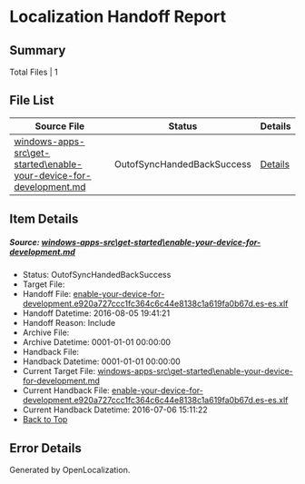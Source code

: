 # <a name='report-top'></a> Localization Handoff Report

## Summary
 Total Files | 1

## File List
 Source File | Status | Details 
 ----------- | ------ | ------- 
 [windows-apps-src\get-started\enable-your-device-for-development.md](https://github.com/Microsoft/windows-apps/blob/110d6f3d73d0e1f44dc0b802f77d59bc1127161b/windows-apps-src/get-started/enable-your-device-for-development.md) | OutofSyncHandedBackSuccess | [Details](#69d88c092561beaeed9d093d590c10f2f5c178d43551)

## Item Details
##### <a name='69d88c092561beaeed9d093d590c10f2f5c178d43551'></a> Source: [windows-apps-src\get-started\enable-your-device-for-development.md](https://github.com/Microsoft/windows-apps/blob/110d6f3d73d0e1f44dc0b802f77d59bc1127161b/windows-apps-src/get-started/enable-your-device-for-development.md)
* Status: OutofSyncHandedBackSuccess
* Target File: 
* Handoff File: [enable-your-device-for-development.e920a727ccc1fc364c6c44e8138c1a619fa0b67d.es-es.xlf](https://github.com/Microsoft/WDG.handoff/blob/fcba8d2dda15acb1cf017e6693739fe86c862a05/ol-handoff/Microsoft/windows-apps.es-es/master/enable-your-device-for-development.e920a727ccc1fc364c6c44e8138c1a619fa0b67d.es-es.xlf)
* Handoff Datetime: 2016-08-05 19:41:21
* Handoff Reason: Include
* Archive File: 
* Archive Datetime: 0001-01-01 00:00:00
* Handback File: 
* Handback Datetime: 0001-01-01 00:00:00
* Current Target File: [windows-apps-src\get-started\enable-your-device-for-development.md](https://github.com/Microsoft/windows-apps.es-es/blob/e53f454bc4c461b2434c3387589e28a597068263/windows-apps-src/get-started/enable-your-device-for-development.md)
* Current Handback File: [enable-your-device-for-development.e920a727ccc1fc364c6c44e8138c1a619fa0b67d.es-es.xlf](https://github.com/Microsoft/WDG.handback/blob/45ea58b222954eb601000ff83302f042237b5a2e/ol-handback/Microsoft/windows-apps.es-es/master/enable-your-device-for-development.e920a727ccc1fc364c6c44e8138c1a619fa0b67d.es-es.xlf)
* Current Handback Datetime: 2016-07-06 15:11:22
* [Back to Top](#report-top)


## Error Details

Generated by OpenLocalization.

